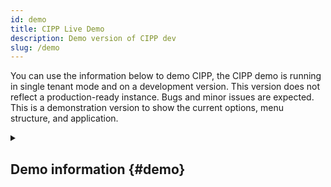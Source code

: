 ```yaml
---
id: demo
title: CIPP Live Demo
description: Demo version of CIPP dev
slug: /demo
---
```


<!-- vale Microsoft.FirstPerson = NO -->
<!-- vale Microsoft.HeadingAcronyms = NO -->
<!-- vale Microsoft.HeadingPunctuation = NO -->

You can use the information below to demo CIPP, the CIPP demo is running in single tenant mode and on a development version. This version does not reflect a production-ready instance. Bugs and minor issues are expected. This is a demonstration version to show the current options, menu structure, and application.

<details>
<summary>

## Demo information {#demo}

</summary>

Click [here](https://demo.cipp.app) to enter the demo. You will be asked for credentials, enter the following:

**username**: admin@M365x59857585.onmicrosoft.com

**password**: 5r3bH6Zw1R

</details>

<!-- vale Microsoft.FirstPerson = YES -->
<!-- vale Microsoft.HeadingAcronyms = YES -->
<!-- vale Microsoft.HeadingPunctuation = YES -->

